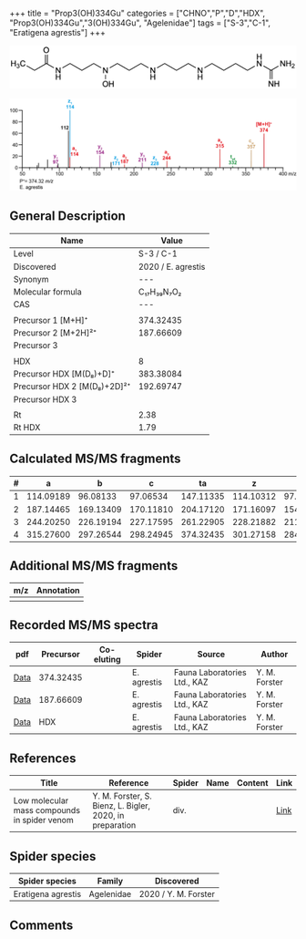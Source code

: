 +++
title = "Prop3(OH)334Gu"
categories = ["CHNO","P","D","HDX",
"Prop3(OH)334Gu","3(OH)334Gu",
"Agelenidae"]
tags = ["S-3","C-1",
"Eratigena agrestis"]
+++

![](/img/Prop3(OH)334Gu.png)

![](/img_MSMS/374_Prop3(OH)334Gu_Ea.png?classes=border)

## General Description

| Name                       | Value              |
|----------------------------|--------------------|
| Level                      | S-3 / C-1          |
| Discovered                 | 2020 / E. agrestis |
| Synonym                    | ---                |
| Molecular formula          | C₁₇H₃₉N₇O₂                   |
| CAS                        | ---                |
|                            |                    |
| Precursor 1 [M+H]⁺         | 374.32435                   |
| Precursor 2 [M+2H]²⁺       | 187.66609                   |
| Precursor 3                |                    |
|                            |                    |
| HDX                        | 8                   |
| Precursor HDX   [M(D₈)+D]⁺   | 383.38084                   |
| Precursor HDX 2 [M(D₈)+2D]²⁺ | 192.69747                   |
| Precursor HDX 3            |                    |
|                            |                    |
| Rt                         | 2.38                   |
| Rt HDX                     | 1.79                   |

## Calculated MS/MS fragments

| # | a         | b         | c         | ta        | z         | y         | tz        |
|---|-----------|-----------|-----------|-----------|-----------|-----------|-----------|
| 1 | 114.09189 | 96.08133 | 97.06534 | 147.11335 | 114.10312 | 97.07657 | 131.12967 |
| 2 | 187.14465 | 169.13409 | 170.11810 | 204.17120 | 171.16097 | 154.13442 | 188.18752 |
| 3 | 244.20250 | 226.19194 | 227.17595 | 261.22905 | 228.21882 | 211.19227 | 261.24028 |
| 4 | 315.27600 | 297.26544 | 298.24945 | 374.32435 | 301.27158 | 284.24503 | 318.29813 |


## Additional MS/MS fragments

| m/z | Annotation |
|-----|------------|
|     |            |

## Recorded MS/MS spectra

| pdf                                             | Precursor | Co-eluting | Spider      | Source                       | Author        |
|-------------------------------------------------|-----------|------------|-------------|------------------------------|---------------|
| [Data](/pdf/E-agrestis/374_Prop3(OH)334Gu_Ea.pdf)   | 374.32435 |            | E. agrestis | Fauna Laboratories Ltd., KAZ | Y. M. Forster |
| [Data](/pdf/E-agrestis/374_Prop3(OH)334Gu_Ea_2.pdf)   | 187.66609 |            | E. agrestis | Fauna Laboratories Ltd., KAZ | Y. M. Forster |
| [Data](/pdf/E-agrestis/374_Prop3(OH)334Gu_Ea_HDX.pdf)   | HDX |            | E. agrestis | Fauna Laboratories Ltd., KAZ | Y. M. Forster |


## References

| Title | Reference | Spider | Name | Content | Link |
|-------|-----------|--------|------|---------|------|
| Low molecular mass compounds in spider venom      | Y. M. Forster, S. Bienz, L. Bigler, 2020, in preparation          | div.       |   |   | [Link](unknown) |

## Spider species

| Spider species     | Family     | Discovered           |
|--------------------|------------|----------------------|
| Eratigena agrestis | Agelenidae | 2020 / Y. M. Forster |

## Comments